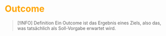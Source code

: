 # <font color = "orange">Outcome</font>
>[!INFO] Definition
>Ein Outcome ist das Ergebnis eines Ziels, also das, was tatsächlich als Soll-Vorgabe erwartet wird.